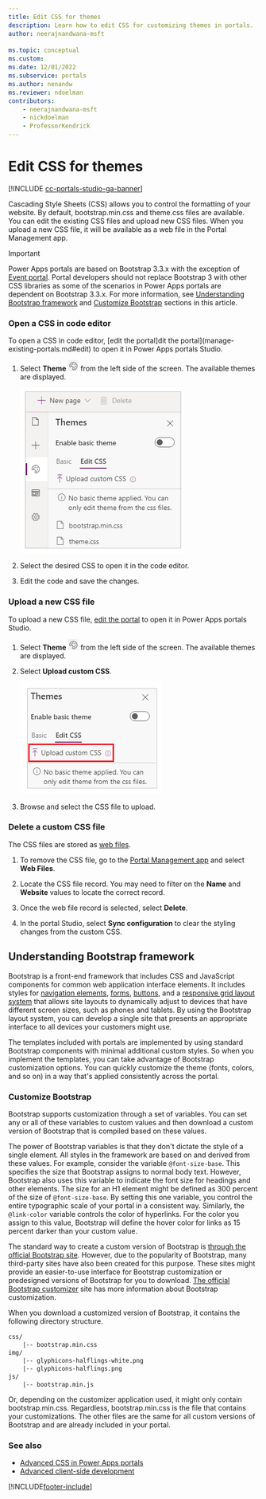 ```yaml
---
title: Edit CSS for themes
description: Learn how to edit CSS for customizing themes in portals.
author: neerajnandwana-msft

ms.topic: conceptual
ms.custom: 
ms.date: 12/01/2022
ms.subservice: portals
ms.author: nenandw
ms.reviewer: ndoelman
contributors:
    - neerajnandwana-msft
    - nickdoelman
    - ProfessorKendrick
---
```


# Edit CSS for themes

[!INCLUDE [cc-portals-studio-ga-banner](../../includes/cc-portals-studio-ga-banner.md)]

Cascading Style Sheets (CSS) allows you to control the formatting of your website. By default, bootstrap.min.css and theme.css files are available. You can edit the existing CSS files and upload new CSS files. When you upload a new CSS file, it will be available as a web file in the Portal Management app.

> [!IMPORTANT]
> Power Apps portals are based on Bootstrap 3.3.x with the exception of [Event portal](/dynamics365/marketing/developer/event-management-web-application). Portal developers should not replace Bootstrap 3 with other CSS libraries as some of the scenarios in Power Apps portals are dependent on Bootstrap 3.3.x. For more information, see [Understanding Bootstrap framework](#understanding-bootstrap-framework) and [Customize Bootstrap](#customize-bootstrap) sections in this article.

### Open a CSS in code editor

To open a CSS in code editor, [edit the portal]dit the portal](manage-existing-portals.md#edit) to open it in Power Apps portals Studio.  

1.  Select **Theme** ![Theme icon.](media/theme-icon.png "Theme icon") from the left side of the screen. The available themes are displayed.  

    ![Theme.](./media/edit-css/themes.png)

1.  Select the desired CSS to open it in the code editor.

1.  Edit the code and save the changes.

### Upload a new CSS file

To upload a new CSS file, [edit the portal](manage-existing-portals.md#edit) to open it in Power Apps portals Studio.  

1.  Select **Theme** ![Theme icon.](media/theme-icon.png "Theme icon") from the left side of the screen. The available themes are displayed.  

1. Select **Upload custom CSS**.

    ![Upload custom CSS.](./media/edit-css/upload-custom-css.png) 

1. Browse and select the CSS file to upload.

### Delete a custom CSS file

The CSS files are stored as [web files](configure/web-files.md). 

1. To remove the CSS file, go to the [Portal Management app](./configure/configure-portal.md) and select **Web Files**. 

1. Locate the CSS file record. You may need to filter on the **Name** and **Website** values to locate the correct record.

1. Once the web file record is selected, select **Delete**.

1. In the portal Studio, select **Sync configuration** to clear the styling changes from the custom CSS.

## Understanding Bootstrap framework

Bootstrap is a front-end framework that includes CSS and JavaScript components for common web application interface elements. It includes styles for [navigation elements](https://getbootstrap.com/components/#nav), [forms](https://getbootstrap.com/css/#forms), [buttons](https://getbootstrap.com/css/#buttons), and a [responsive grid layout system](https://getbootstrap.com/css/#grid) that allows site layouts to dynamically adjust to devices that have different screen sizes, such as phones and tablets. By using the Bootstrap layout system, you can develop a single site that presents an appropriate interface to all devices your customers might use.

The templates included with portals are implemented by using standard Bootstrap components with minimal additional custom styles. So when you implement the templates, you can take advantage of Bootstrap customization options. You can quickly customize the theme (fonts, colors, and so on) in a way that's applied consistently across the portal.

### Customize Bootstrap

Bootstrap supports customization through a set of variables. You can set any or all of these variables to custom values and then download a custom version of Bootstrap that is compiled based on these values.

The power of Bootstrap variables is that they don't dictate the style of a single element. All styles in the framework are based on and derived from these values. For example, consider the variable `@font-size-base`. This specifies the size that Bootstrap assigns to normal body text. However, Bootstrap also uses this variable to indicate the font size for headings and other elements. The size for an H1 element might be defined as 300 percent of the size of `@font-size-base`. By setting this one variable, you control the entire typographic scale of your portal in a consistent way. Similarly, the `@link-color` variable controls the color of hyperlinks. For the color you assign to this value, Bootstrap will define the hover color for links as 15 percent darker than your custom value.

The standard way to create a custom version of Bootstrap is [through the official Bootstrap site](https://getbootstrap.com/customize/#less-variables). However, due to the popularity of Bootstrap, many third-party sites have also been created for this purpose. These sites might provide an easier-to-use interface for Bootstrap customization or predesigned versions of Bootstrap for you to download. [The official Bootstrap customizer](https://getbootstrap.com/customize/) site has more information about Bootstrap customization.  

When you download a customized version of Bootstrap, it contains the following directory structure.

```
css/
    |-- bootstrap.min.css 
img/
    |-- glyphicons-halflings-white.png 
    |-- glyphicons-halflings.png 
js/ 
    |-- bootstrap.min.js
```

Or, depending on the customizer application used, it might only contain bootstrap.min.css. Regardless, bootstrap.min.css is the file that contains your customizations. The other files are the same for all custom versions of Bootstrap and are already included in your portal.

### See also

- [Advanced CSS in Power Apps portals](/training/modules/extend-power-app-portals/4-portal-css)
- [Advanced client-side development](/training/modules/extend-power-app-portals/5-advanced-portal-development)

[!INCLUDE[footer-include](../../includes/footer-banner.md)]
